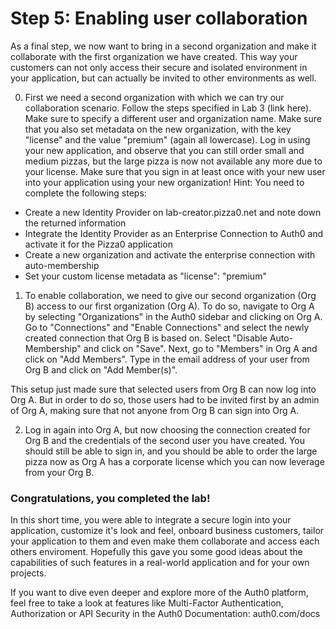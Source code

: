 # Step 5: Enabling user collaboration
As a final step, we now want to bring in a second organization and make it collaborate with the first organization we have created. This way your customers can not only access their secure and isolated environment in your application, but can actually be invited to other environments as well.

0. First we need a second organization with which we can try our collaboration scenario. Follow the steps specified in Lab 3 (link here). Make sure to specify a different user and organization name. Make sure that you also set metadata on the new organization, with the key "license" and the value "premium" (again all lowercase). Log in using your new application, and observe that you can still order small and medium pizzas, but the large pizza is now not available any more due to your license. 
Make sure that you sign in at least once with your new user into your application using your new organization!
Hint: You need to complete the following steps:
- Create a new Identity Provider on lab-creator.pizza0.net and note down the returned information
- Integrate the Identity Provider as an Enterprise Connection to Auth0 and activate it for the Pizza0 application
- Create a new organization and activate the enterprise connection with auto-membership
- Set your custom license metadata as "license": "premium"

1. To enable collaboration, we need to give our second organization (Org B) access to our first organization (Org A). To do so, navigate to Org A by selecting "Organizations" in the Auth0 sidebar and clicking on Org A. Go to "Connections" and "Enable Connections" and select the newly created connection that Org B is based on. Select  "Disable Auto-Membership" and click on "Save". Next, go to "Members" in Org A and click on "Add Members". Type in the email address of your user from Org B and click on "Add Member(s)".

This setup just made sure that selected users from Org B can now log into Org A. But in order to do so, those users had to be invited first by an admin of Org A, making sure that not anyone from Org B can sign into Org A. 

2. Log in again into Org A, but now choosing the connection created for Org B and the credentials of the second user you have created. You should still be able to sign in, and you should be able to order the large pizza now as Org A has a corporate license which you can now leverage from your Org B.

### Congratulations, you completed the lab! 
In this short time, you were able to integrate a secure login into your application, customize it's look and feel, onboard business customers, tailor your application to them and even make them collaborate and access each others enviroment. Hopefully this gave you some good ideas about the capabilities of such features in a real-world application and for your own projects. 

If you want to dive even deeper and explore more of the Auth0 platform, feel free to take a look at features like Multi-Factor Authentication, Authorization or API Security in the Auth0 Documentation: auth0.com/docs